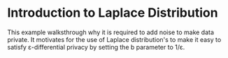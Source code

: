 # Introduction to Laplace Distribution

This example walksthrough why it is required to add noise to make data private. It motivates for the use of Laplace distribution's to make it easy to satisfy ε-differential privacy by setting the b parameter to 1/ε.